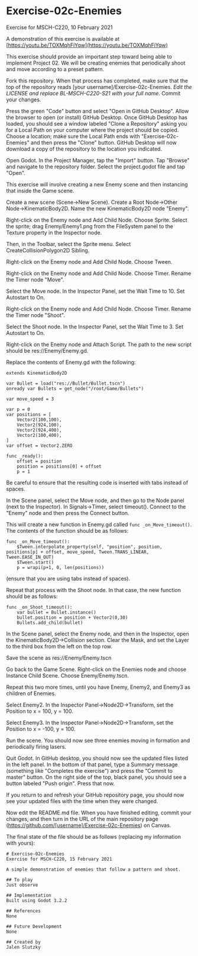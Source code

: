 # Exercise-02c-Enemies

Exercise for MSCH-C220, 10 February 2021

A demonstration of this exercise is available at [https://youtu.be/TOXMqhFiYqw](https://youtu.be/TOXMqhFiYqw)

This exercise should provide an important step toward being able to implement Project 02. We will be creating enemies that periodically shoot and move according to a preset pattern.

Fork this repository. When that process has completed, make sure that the top of the repository reads [your username]/Exercise-02c-Enemies. *Edit the LICENSE and replace BL-MSCH-C220-S21 with your full name.* Commit your changes.

Press the green "Code" button and select "Open in GitHub Desktop". Allow the browser to open (or install) GitHub Desktop. Once GitHub Desktop has loaded, you should see a window labeled "Clone a Repository" asking you for a Local Path on your computer where the project should be copied. Choose a location; make sure the Local Path ends with "Exercise-02c-Enemies" and then press the "Clone" button. GitHub Desktop will now download a copy of the repository to the location you indicated.

Open Godot. In the Project Manager, tap the "Import" button. Tap "Browse" and navigate to the repository folder. Select the project.godot file and tap "Open".

This exercise will involve creating a new Enemy scene and then instancing that inside the Game scene.

Create a new scene (Scene->New Scene). Create a Root Node->Other Node->KinematicBody2D. Name the new KinematicBody2D node "Enemy".

Right-click on the Enemy node and Add Child Node. Choose Sprite. Select the sprite; drag Enemy/Enemy1.png from the FileSystem panel to the Texture property in the Inspector node.

Then, in the Toolbar, select the Sprite menu. Select CreateCollisionPolygon2D Sibling.

Right-click on the Enemy node and Add Child Node. Choose Tween.

Right-click on the Enemy node and Add Child Node. Choose Timer. Rename the Timer node "Move".

Select the Move node. In the Inspector Panel, set the Wait Time to 10. Set Autostart to On.

Right-click on the Enemy node and Add Child Node. Choose Timer. Rename the Timer node "Shoot".

Select the Shoot node. In the Inspector Panel, set the Wait Time to 3. Set Autostart to On.

Right-click on the Enemy node and Attach Script. The path to the new script should be res://Enemy/Enemy.gd.

Replace the contents of Enemy.gd with the following:

```
extends KinematicBody2D

var Bullet = load("res://Bullet/Bullet.tscn")
onready var Bullets = get_node("/root/Game/Bullets")

var move_speed = 3

var p = 0
var positions = [
	Vector2(100,100),
	Vector2(924,100),
	Vector2(924,400),
	Vector2(100,400),
]
var offset = Vector2.ZERO

func _ready():
	offset = position
	position = positions[0] + offset
	p = 1
```

Be careful to ensure that the resulting code is inserted with tabs instead of spaces.

In the Scene panel, select the Move node, and then go to the Node panel (next to the Inspector). In Signals->Timer, select timeout(). Connect to the "Enemy" node and then press the Connect button.

This will create a new function in Enemy.gd called `func _on_Move_timeout()`. The contents of the function should be as follows:
```
func _on_Move_timeout():
	$Tween.interpolate_property(self, "position", position, positions[p] + offset, move_speed, Tween.TRANS_LINEAR, Tween.EASE_IN_OUT)
	$Tween.start()
	p = wrapi(p+1, 0, len(positions))

```
(ensure that you are using tabs instead of spaces).

Repeat that process with the Shoot node. In that case, the new function should be as follows:
```
func _on_Shoot_timeout():
	var bullet = Bullet.instance()
	bullet.position = position + Vector2(0,30)
	Bullets.add_child(bullet)

```

In the Scene panel, select the Enemy node, and then in the Inspector, open the KinematicBody2D->Collision section. Clear the Mask, and set the Layer to the third box from the left on the top row.

Save the scene as res://Enemy/Enemy.tscn

Go back to the Game Scene. Right-click on the Enemies node and choose Instance Child Scene. Choose Enemy/Enemy.tscn.

Repeat this two more times, until you have Enemy, Enemy2, and Enemy3 as children of Enemies.

Select Enemy2. In the Inspector Panel->Node2D->Transform, set the Position to x = 100, y = 100.

Select Enemy3. In the Inspector Panel->Node2D->Transform, set the Position to x = -100, y = 100.

Run the scene. You should now see three enemies moving in formation and periodically firing lasers.

Quit Godot. In GitHub desktop, you should now see the updated files listed in the left panel. In the bottom of that panel, type a Summary message (something like "Completes the exercise") and press the "Commit to master" button. On the right side of the top, black panel, you should see a button labeled "Push origin". Press that now.

If you return to and refresh your GitHub repository page, you should now see your updated files with the time when they were changed.

Now edit the README.md file. When you have finished editing, commit your changes, and then turn in the URL of the main repository page (https://github.com/[username]/Exercise-02c-Enemies) on Canvas.

The final state of the file should be as follows (replacing my information with yours):
```
# Exercise-02c-Enemies
Exercise for MSCH-C220, 15 February 2021

A simple demonstration of enemies that follow a pattern and shoot.

## To play
Just observe

## Implementation
Built using Godot 3.2.2

## References
None

## Future Development
None

## Created by 
Jalen Slutzky

```
